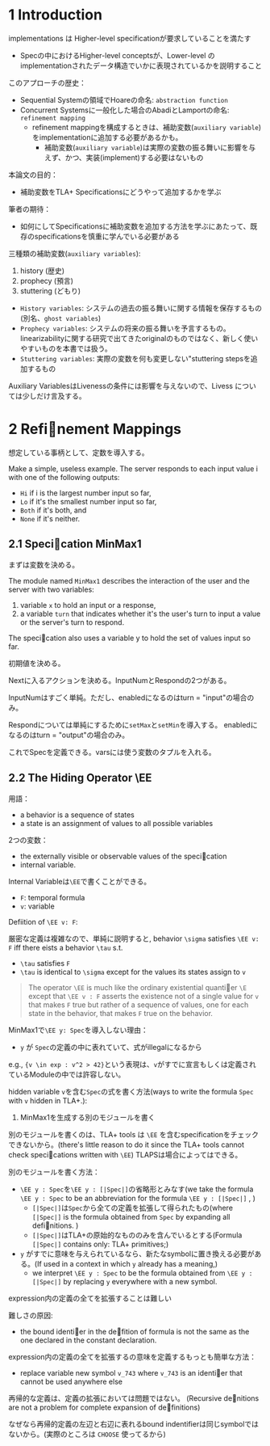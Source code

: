 # 1 Introduction

implementations は Higher-level specificationが要求していることを満たす
- Specの中におけるHigher-level conceptsが、Lower-level のimplementationされたデータ構造でいかに表現されているかを説明すること

このアプローチの歴史：

- Sequential Systemの領域でHoareの命名: `abstraction function`
- Concurrent Systemsに一般化した場合のAbadiとLamportの命名: `refinement mapping`
  - refinement mappingを構成するときは、補助変数(`auxiliary variable`)をimplementationに追加する必要があるかも。
    - 補助変数(`auxiliary variable`)は実際の変数の振る舞いに影響を与えず、かつ、実装(implement)する必要はないもの

本論文の目的：
- 補助変数をTLA+ Specificationsにどうやって追加するかを学ぶ

筆者の期待：
- 如何にしてSpecificationsに補助変数を追加する方法を学ぶにあたって、既存のspecificationsを慎重に学んでいる必要がある

三種類の補助変数(`auxiliary variables`):
1. history (歴史)
2. prophecy (預言)
3. stuttering (どもり)

- `History variables`: システムの過去の振る舞いに関する情報を保存するもの(別名、`ghost variables`)
- `Prophecy variables`: システムの将来の振る舞いを予言するもの。linearizabilityに関する研究で出てきたoriginalのものではなく、新しく使いやすいものを本書では扱う。
- `Stuttering variables`: 実際の変数を何も変更しない"stuttering stepsを追加するもの

Auxiliary VariablesはLivenessの条件には影響を与えないので、Livess については少しだけ言及する。

# 2 Refinement Mappings

想定している事柄として、定数を導入する。

Make a simple, useless example. The server responds to each input value i with one of the following outputs:

- `Hi` if i is the largest number input so far, 
- `Lo` if it's the smallest number input so far, 
- `Both` if it's both, and
- `None` if it's neither.

## 2.1 Specication MinMax1

まずは変数を決める。

The module named `MinMax1` describes the interaction of the user and the server with two variables:

1. variable `x` to hold an input or a response,
2. a variable `turn` that indicates whether it's the user's turn to input a value or the server's turn to respond.

The specication also uses a variable y to hold the set of values input so far.

初期値を決める。

Nextに入るアクションを決める。InputNumとRespondの2つがある。

InputNumはすごく単純。ただし、enabledになるのはturn = "input"の場合のみ。

Respondについては単純にするために`setMax`と`setMin`を導入する。
enabledになるのはturn = "output"の場合のみ。

これでSpecを定義できる。varsには使う変数のタプルを入れる。

## 2.2 The Hiding Operator \EE

用語：

- a behavior is a sequence of states
- a state is an assignment of values to all possible variables

2つの変数：

- the externally visible or observable values of the specication
- internal variable.

Internal Variableは`\EE`で書くことができる。

- `F`: temporal formula
- `v`: variable

Defiition of `\EE v: F`:

厳密な定義は複雑なので、単純に説明すると, behavior `\sigma` satisfies `\EE v: F` 
iff there eists a behavior `\tau` s.t.
- `\tau` satisfies `F`
- `\tau` is identical to `\sigma` except for the values its states assign to `v`

> The operator `\EE` is much like the ordinary
existential quantier `\E` except that `\EE v : F` asserts the existence not of a single
value for `v` that makes `F` true but rather of a sequence of values, one for each state
in the behavior, that makes `F` true on the behavior.

MinMax1で`\EE y: Spec`を導入しない理由：

- `y` が `Spec`の定義の中に表れていて、式がillegalになるから

e.g., `{v \in exp : v^2 > 42}`という表現は、`v`がすでに宣言もしくは定義されているModuleの中では許容しない。

hidden variable `v`を含む`Spec`の式を書く方法(ways to write the formula `Spec` with `v` hidden in TLA+.):

1. MinMax1を生成する別のモジュールを書く

別のモジュールを書くのは、TLA+ tools は `\EE` を含むspecificationをチェックできないから。(there's little reason to do it since the TLA+ tools cannot check specications written with `\EE`)
TLAPSは場合によってはできる。

別のモジュールを書く方法：

- `\EE y : Spec`を`\EE y : [|Spec|]`の省略形とみなす(we take the formula `\EE y : Spec` to be an abbreviation for the formula `\EE y : [|Spec|]` , )
  - `[|Spec|]`は`Spec`から全ての定義を拡張して得られたもの(where `[|Spec|]` is the formula obtained from `Spec` by expanding all definitions. )
  - `[|Spec|]`はTLA+の原始的なもののみを含んでいるとする(Formula `[|Spec|]` contains only: TLA+ primitives;)
- `y` がすでに意味を与えられているなら、新たなsymbolに置き換える必要がある。(If used in a context in which `y` already has a meaning,)
  - we interpret `\EE y : Spec` to be the formula obtained from `\EE y : [|Spec|]` by replacing `y` everywhere with a new symbol.

expression内の定義の全てを拡張することは難しい

難しさの原因:
- the bound identier in the defition of formula is not the same as the one declared in the constant declaration.

expression内の定義の全てを拡張するの意味を定義するもっとも簡単な方法：
- replace variable new symbol `v_743` where `v_743` is an identier that cannot be used anywhere else

再帰的な定義は、定義の拡張においては問題ではない。
(Recursive denitions are not a problem for complete expansion of definitions)

なぜなら再帰的定義の左辺と右辺に表れるbound indentifierは同じsymbolではないから。(実際のところは `CHOOSE` 使ってるから)
